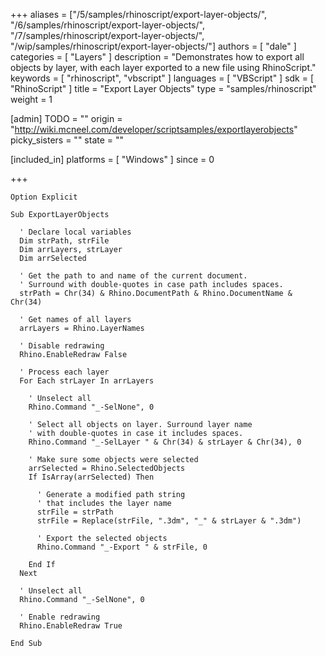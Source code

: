 +++
aliases = ["/5/samples/rhinoscript/export-layer-objects/", "/6/samples/rhinoscript/export-layer-objects/", "/7/samples/rhinoscript/export-layer-objects/", "/wip/samples/rhinoscript/export-layer-objects/"]
authors = [ "dale" ]
categories = [ "Layers" ]
description = "Demonstrates how to export all objects by layer, with each layer exported to a new file using RhinoScript."
keywords = [ "rhinoscript", "vbscript" ]
languages = [ "VBScript" ]
sdk = [ "RhinoScript" ]
title = "Export Layer Objects"
type = "samples/rhinoscript"
weight = 1

[admin]
TODO = ""
origin = "http://wiki.mcneel.com/developer/scriptsamples/exportlayerobjects"
picky_sisters = ""
state = ""

[included_in]
platforms = [ "Windows" ]
since = 0

+++

```vbnet
Option Explicit

Sub ExportLayerObjects

  ' Declare local variables
  Dim strPath, strFile
  Dim arrLayers, strLayer
  Dim arrSelected

  ' Get the path to and name of the current document.
  ' Surround with double-quotes in case path includes spaces.
  strPath = Chr(34) & Rhino.DocumentPath & Rhino.DocumentName & Chr(34)

  ' Get names of all layers
  arrLayers = Rhino.LayerNames

  ' Disable redrawing
  Rhino.EnableRedraw False

  ' Process each layer
  For Each strLayer In arrLayers

    ' Unselect all   
    Rhino.Command "_-SelNone", 0

    ' Select all objects on layer. Surround layer name
    ' with double-quotes in case it includes spaces.
    Rhino.Command "_-SelLayer " & Chr(34) & strLayer & Chr(34), 0

    ' Make sure some objects were selected
    arrSelected = Rhino.SelectedObjects
    If IsArray(arrSelected) Then

      ' Generate a modified path string
      ' that includes the layer name
      strFile = strPath
      strFile = Replace(strFile, ".3dm", "_" & strLayer & ".3dm")

      ' Export the selected objects
      Rhino.Command "_-Export " & strFile, 0

    End If
  Next

  ' Unselect all
  Rhino.Command "_-SelNone", 0

  ' Enable redrawing
  Rhino.EnableRedraw True

End Sub
```
